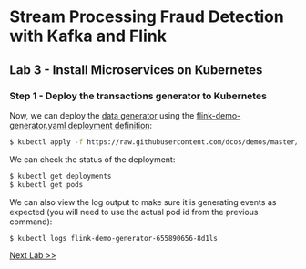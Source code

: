 # Stream Processing Fraud Detection with Kafka and Flink

## Lab 3 - Install Microservices on Kubernetes

### Step 1 - Deploy the transactions generator to Kubernetes

Now, we can deploy the [data generator](https://github.com/dcos/demos/blob/master/flink/1.11/generator/generator.go) using the [flink-demo-generator.yaml deployment definition](https://github.com/dcos/demos/blob/master/flink-k8s/1.11/generator/flink-demo-generator.yaml):

```bash
$ kubectl apply -f https://raw.githubusercontent.com/dcos/demos/master/flink-k8s/1.11/generator/flink-demo-generator.yaml
```

We can check the status of the deployment:

```bash
$ kubectl get deployments
$ kubectl get pods
```

We can also view the log output to make sure it is generating events as expected (you will need to use the actual pod id from the previous command):

```bash
$ kubectl logs flink-demo-generator-655890656-8d1ls
```





[Next Lab >>](https://github.com/tbaums/dcos-mandt-labs/blob/master/labs/)